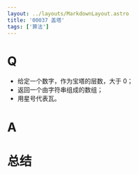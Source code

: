 ```yaml
---
layout: ../layouts/MarkdownLayout.astro
title: '00037 盖塔'
tags: ['算法']
---
```


# Q

- 给定一个数字，作为宝塔的层数，大于 0；
- 返回一个由字符串组成的数组；
- 用星号代表瓦。

# A



# 总结



<script>
  function func(n) {
    for (let i = 0; i < n; i++) {
      const space = ' '.repeat(n - i - 1)
      const middle = '*'.repeat(2 * i + 1)
      console.log(`${space}${middle}${space}`)
    }
  }

  console.log(func(9))
  
</script>